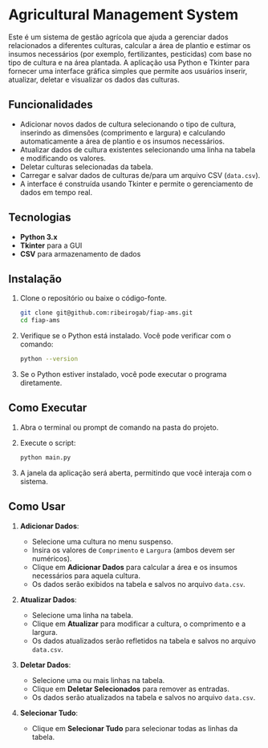 # Agricultural Management System

Este é um sistema de gestão agrícola que ajuda a gerenciar dados relacionados a diferentes culturas, calcular a área de plantio e estimar os insumos necessários (por exemplo, fertilizantes, pesticidas) com base no tipo de cultura e na área plantada. A aplicação usa Python e Tkinter para fornecer uma interface gráfica simples que permite aos usuários inserir, atualizar, deletar e visualizar os dados das culturas.

## Funcionalidades

- Adicionar novos dados de cultura selecionando o tipo de cultura, inserindo as dimensões (comprimento e largura) e calculando automaticamente a área de plantio e os insumos necessários.
- Atualizar dados de cultura existentes selecionando uma linha na tabela e modificando os valores.
- Deletar culturas selecionadas da tabela.
- Carregar e salvar dados de culturas de/para um arquivo CSV (`data.csv`).
- A interface é construída usando Tkinter e permite o gerenciamento de dados em tempo real.

## Tecnologias

- **Python 3.x**
- **Tkinter** para a GUI
- **CSV** para armazenamento de dados

## Instalação

1. Clone o repositório ou baixe o código-fonte.

   ```bash
   git clone git@github.com:ribeirogab/fiap-ams.git
   cd fiap-ams
   ```

2. Verifique se o Python está instalado. Você pode verificar com o comando:

   ```bash
   python --version
   ```

3. Se o Python estiver instalado, você pode executar o programa diretamente.

## Como Executar

1. Abra o terminal ou prompt de comando na pasta do projeto.
2. Execute o script:

   ```bash
   python main.py
   ```

3. A janela da aplicação será aberta, permitindo que você interaja com o sistema.

## Como Usar

1. **Adicionar Dados**:
   - Selecione uma cultura no menu suspenso.
   - Insira os valores de `Comprimento` e `Largura` (ambos devem ser numéricos).
   - Clique em **Adicionar Dados** para calcular a área e os insumos necessários para aquela cultura.
   - Os dados serão exibidos na tabela e salvos no arquivo `data.csv`.

2. **Atualizar Dados**:
   - Selecione uma linha na tabela.
   - Clique em **Atualizar** para modificar a cultura, o comprimento e a largura.
   - Os dados atualizados serão refletidos na tabela e salvos no arquivo `data.csv`.

3. **Deletar Dados**:
   - Selecione uma ou mais linhas na tabela.
   - Clique em **Deletar Selecionados** para remover as entradas.
   - Os dados serão atualizados na tabela e salvos no arquivo `data.csv`.

4. **Selecionar Tudo**:
   - Clique em **Selecionar Tudo** para selecionar todas as linhas da tabela.